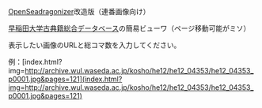 [OpenSeadragonizer]改造版（連番画像向け）

[早稲田大学古典籍総合データベース]の簡易ビューワ（ページ移動可能がミソ）

表示したい画像のURLと総コマ数を入力してください。

例：[index.html?img=http://archive.wul.waseda.ac.jp/kosho/he12/he12_04353/he12_04353_p0001.jpg&pages=121](index.html?img=http://archive.wul.waseda.ac.jp/kosho/he12/he12_04353/he12_04353_p0001.jpg&pages=121)

[OpenSeadragonizer]: http://openseadragon.github.io/openseadragonizer/
[早稲田大学古典籍総合データベース]: http://www.wul.waseda.ac.jp/kotenseki/
